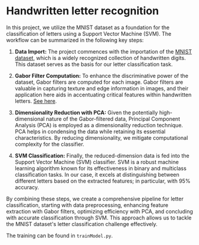 # Handwritten letter recognition

In this project, we utilize the MNIST dataset as a foundation for the classification of letters using a Support Vector Machine (SVM). The workflow can be summarized in the following key steps:

1. **Data Import:** The project commences with the importation of the <a href="http://yann.lecun.com/exdb/mnist/">MNIST dataset</a>, which is a widely recognized collection of handwritten digits. This dataset serves as the basis for our letter classification task.

2. **Gabor Filter Computation:** To enhance the discriminative power of the dataset, Gabor filters are computed for each image. Gabor filters are valuable in capturing texture and edge information in images, and their application here aids in accentuating critical features within handwritten letters. <a href="https://en.wikipedia.org/wiki/Gabor_filter">See here</a>.

3. **Dimensionality Reduction with PCA:** Given the potentially high-dimensional nature of the Gabor-filtered data, Principal Component Analysis (PCA) is employed as a dimensionality reduction technique. PCA helps in condensing the data while retaining its essential characteristics. By reducing dimensionality, we mitigate computational complexity for the classifier.

4. **SVM Classification:** Finally, the reduced-dimension data is fed into the Support Vector Machine (SVM) classifier. SVM is a robust machine learning algorithm known for its effectiveness in binary and multiclass classification tasks. In our case, it excels at distinguishing between different letters based on the extracted features; in particular, with 95% accuracy.

By combining these steps, we create a comprehensive pipeline for letter classification, starting with data preprocessing, enhancing feature extraction with Gabor filters, optimizing efficiency with PCA, and concluding with accurate classification through SVM. This approach allows us to tackle the MNIST dataset's letter classification challenge effectively.

The training can be found in `trainModel.py`.
